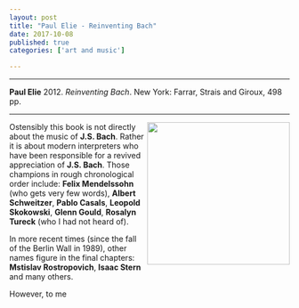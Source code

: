 ```yaml
---
layout: post
title: "Paul Elie - Reinventing Bach"
date: 2017-10-08
published: true
categories: ['art and music']

---
```



***
<b>Paul Elie</b> 2012. _Reinventing Bach_. New York: Farrar, Strais and Giroux, 498 pp.

***


<img align="right" src="https://images.macmillan.com/folio-assets/macmillan_us_frontbookcovers_1000H/9780374534042.jpg"  width="256"  alt="" />

Ostensibly this book is not directly about the music of **J.S. Bach**.  Rather it is about modern interpreters who have been responsible for a revived appreciation of **J.S. Bach**. Those champions in rough chronological order include: **Felix Mendelssohn** (who gets very few words), **Albert Schweitzer**, **Pablo Casals**, **Leopold Skokowski**, **Glenn Gould**, **Rosalyn Tureck** (who I had not heard of). 


In more recent times (since the fall of the Berlin Wall in 1989), other names figure in the final chapters: **Mstislav Rostropovich**, **Isaac Stern** and many others.

However, to me 

